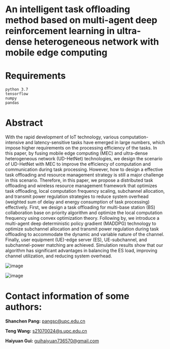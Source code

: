 # An intelligent task offloading method based on multi-agent deep reinforcement learning in ultra-dense heterogeneous network with mobile edge computing

# Requirements

```
python 3.7
tensorflow
numpy
pandas
```

# Abstract

With the rapid development of IoT technology, various computation-intensive and latency-sensitive tasks have emerged in large numbers, which impose higher requirements on the processing efficiency of the tasks. In this paper, by fusing mobile edge computing (MEC) and ultra-dense heterogeneous network (UD-HetNet) technologies, we design the scenario of UD-HetNet with MEC to improve the efficiency of computation and communication during task processing. However, how to design a effective task offloading and resource management strategy is still a major challenge in this scenario. Therefore, in this paper, we propose a distributed task offloading and wireless resource management framework that optimizes task offloading, local computation frequency scaling, subchannel allocation, and transmit power regulation strategies to reduce system overhead (weighted sum of delay and energy consumption of task processing) effectively. First, we design a task offloading for multi-base station (BS) collaboration base on priority algorithm and optimize the local computation frequency using convex optimization theory. Following by, we introduce a multi-agent deep deterministic policy gradient (MADDPG) technology to optimize subchannel allocation and transmit power regulation during task offloading to accommodate the dynamic and variable nature of the channel. Finally, user equipment (UE)-edge server (ES), UE-subchannel, and subchannel-power matching are achieved. Simulation results show that our algorithm has significant advantages in balancing the ES load, improving channel utilization, and reducing system overhead.

![image](https://github.com/upc-ghy/W-MADDPG/assets/133858812/f2ec5919-7b56-4308-9bd3-45d541807f6a)


![image](https://github.com/upc-ghy/W-MADDPG/assets/133858812/328a3281-d682-490f-bb59-1ae104b751bd)


# Contact information of some authors:

**Shanchen Pang:** pangsc@upc.edu.cn

**Teng Wang:** s21070024@s.upc.edu.cn

**Haiyuan Gui:** guihaiyuan736570@gmail.com
